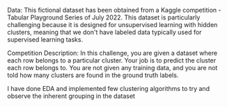 Data: This fictional dataset has been obtained from a Kaggle competition - Tabular Playground Series of July 2022. This dataset is particularly challenging because it is designed for
unsupervised learning with hidden clusters, meaning that we don't have labeled data typically used for supervised learning tasks.

Competition Description: In this challenge, you are given a dataset where each row belongs to a particular cluster. Your job is to predict the cluster each row belongs to. 
You are not given any training data, and you are not told how many clusters are found in the ground truth labels.

I have done EDA and implemented few clustering algorithms to try and observe the inherent grouping in the dataset
